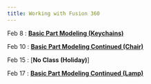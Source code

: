 ```yaml
---
title: Working with Fusion 360
---
```


Feb 8
: [**Basic Part Modeling (Keychains)**](#)

Feb 10
: [**Basic Part Modeling Continued (Chair)**](#)

Feb 15
: [**No Class (Holiday)**]
  
Feb 17
: [**Basic Part Modeling Continued (Lamp)**](#)
